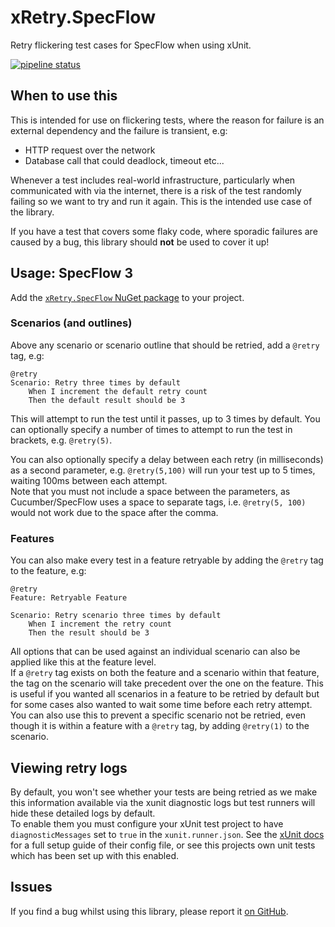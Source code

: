 [//]: # (This file is auto-generated, do not modify it directly. Instead, update the files under docs/)


[//]: \# (Src: xRetry.SpecFlow/header.md)

# xRetry.SpecFlow
Retry flickering test cases for SpecFlow when using xUnit.

[//]: \# (Src: ciBadge.md)

[![pipeline status](https://github.com/JoshKeegan/xRetry/actions/workflows/cicd.yaml/badge.svg)](https://github.com/JoshKeegan/xRetry/actions)


[//]: \# (Src: whenToUse.md)

## When to use this
This is intended for use on flickering tests, where the reason for failure is an external 
dependency and the failure is transient, e.g:
 - HTTP request over the network
 - Database call that could deadlock, timeout etc...

Whenever a test includes real-world infrastructure, particularly when communicated with via the
internet, there is a risk of the test randomly failing so we want to try and run it again. 
This is the intended use case of the library.  

If you have a test that covers some flaky code, where sporadic failures are caused by a bug, 
this library should **not** be used to cover it up!

[//]: \# (Src: xRetry.SpecFlow/usage.md)

## Usage: SpecFlow 3

Add the [`xRetry.SpecFlow` NuGet package](https://www.nuget.org/packages/xRetry.SpecFlow "xRetry NuGet.SpecFlow package") to your project.  

### Scenarios (and outlines)

Above any scenario or scenario outline that should be retried, add a `@retry` tag, e.g:

```gherkin
@retry
Scenario: Retry three times by default
	When I increment the default retry count
	Then the default result should be 3
```

This will attempt to run the test until it passes, up to 3 times by default. 
You can optionally specify a number of times to attempt to run the test in brackets, e.g. `@retry(5)`.  

You can also optionally specify a delay between each retry (in milliseconds) as a second
parameter, e.g. `@retry(5,100)` will run your test up to 5 times, waiting 100ms between each attempt.  
Note that you must not include a space between the parameters, as Cucumber/SpecFlow uses
a space to separate tags, i.e. `@retry(5, 100)` would not work due to the space after the comma.

### Features

You can also make every test in a feature retryable by adding the `@retry` tag to the feature, e.g:

```gherkin
@retry
Feature: Retryable Feature

Scenario: Retry scenario three times by default
	When I increment the retry count
	Then the result should be 3
```

All options that can be used against an individual scenario can also be applied like this at the feature level.  
If a `@retry` tag exists on both the feature and a scenario within that feature, the tag on the scenario will take
precedent over the one on the feature. This is useful if you wanted all scenarios in a feature to be retried
by default but for some cases also wanted to wait some time before each retry attempt. You can also use this to prevent a specific scenario not be retried, even though it is within a feature with a `@retry` tag, by adding `@retry(1)` to the scenario.


[//]: \# (Src: logs.md)

## Viewing retry logs
By default, you won't see whether your tests are being retried as we make this information available 
via the xunit diagnostic logs but test runners will hide these detailed logs by default.  
To enable them you must configure your xUnit test project to have `diagnosticMessages` set to `true` in the `xunit.runner.json`. 
See the [xUnit docs](https://xunit.net/docs/configuration-files) for a full setup guide of their config file, or see
this projects own unit tests which has been set up with this enabled.

[//]: \# (Src: issues.md)

## Issues
If you find a bug whilst using this library, please report it [on GitHub](https://github.com/JoshKeegan/xRetry/issues).